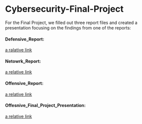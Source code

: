 # Cybersecurity-Final-Project

For the Final Project, we filled out three report files and created a presentation focusing on the findings from one of the reports:

#### Defensive_Report:
[a ralative link](Defensive_Report.md)

#### Netowrk_Report:
[a relative link](Network_Report.md)

#### Offensive_Report:
[a relative link](Offensive_Report.md)

#### Offesnive_Final_Project_Presentation:
[a relative link](Offensive%20Final%20Project%20Presentation.pdf)

